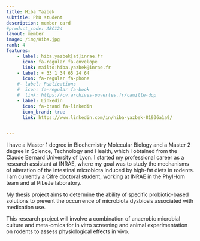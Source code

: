 ```yaml
---
title: Hiba Yazbek
subtitle: PhD student
description: member card
#product_code: ABC124
layout: member
image: /img/Hiba.jpg
rank: 4
features:
    - label: hiba.yazbek[at]inrae.fr
      icon: fa-regular fa-envelope
      link: mailto:hiba.yazbek@inrae.fr
    - label: + 33 1 34 65 24 64
      icon: fa-regular fa-phone
    #- label: Publications
    #  icon: fa-regular fa-book
    #  link: https://cv.archives-ouvertes.fr/camille-dop
    - label: Linkedin
      icon: fa-brand fa-linkedin
      icon_brand: true
      link: https://www.linkedin.com/in/hiba-yazbek-81936a1a9/


---
```


I have a Master 1 degree in Biochemistry Molecular Biology and a Master 2 degree in Science, Technology and Health, which I obtained from the Claude Bernard University of Lyon. I started my professional career as a research assistant at INRAE, where my goal was to study the mechanisms of alteration of the intestinal microbiota induced by high-fat diets in rodents. I am currently a Cifre doctoral student, working at INRAE in the PhylHom team and at PiLeJe laboratory.

My thesis project aims to determine the ability of specific probiotic-based solutions to prevent the occurrence of microbiota dysbiosis associated with medication use.

This research project will involve a combination of anaerobic microbial culture and meta-omics for in vitro screening and animal experimentation on rodents to assess physiological effects in vivo.
